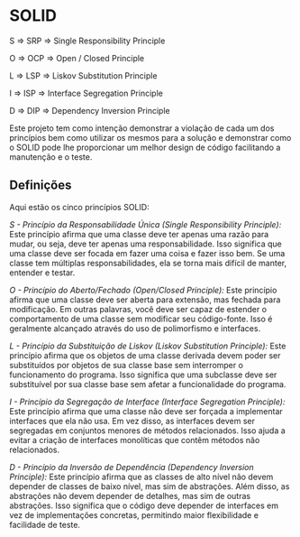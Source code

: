 # SOLID

S => SRP => Single Responsibility Principle

O	=> OCP => Open / Closed Principle

L	=> LSP => Liskov Substitution Principle

I	=> ISP => Interface Segregation Principle

D	=> DIP => Dependency Inversion Principle

Este projeto tem como intenção demonstrar a violação de cada um dos princípios bem como utilizar os mesmos para a solução e demonstrar como o SOLID pode lhe proporcionar um melhor design de código facilitando a manutenção e o teste.
 		 
## Definições		 
 
Aqui estão os cinco princípios SOLID:

*S - Princípio da Responsabilidade Única (Single Responsibility Principle):*
Este princípio afirma que uma classe deve ter apenas uma razão para mudar, ou seja, deve ter apenas uma responsabilidade. Isso significa que uma classe deve ser focada em fazer uma coisa e fazer isso bem. Se uma classe tem múltiplas responsabilidades, ela se torna mais difícil de manter, entender e testar.

*O - Princípio do Aberto/Fechado (Open/Closed Principle):*
Este princípio afirma que uma classe deve ser aberta para extensão, mas fechada para modificação. Em outras palavras, você deve ser capaz de estender o comportamento de uma classe sem modificar seu código-fonte. Isso é geralmente alcançado através do uso de polimorfismo e interfaces.

*L - Princípio da Substituição de Liskov (Liskov Substitution Principle):*
Este princípio afirma que os objetos de uma classe derivada devem poder ser substituídos por objetos de sua classe base sem interromper o funcionamento do programa. Isso significa que uma subclasse deve ser substituível por sua classe base sem afetar a funcionalidade do programa.

*I - Princípio da Segregação de Interface (Interface Segregation Principle):*
Este princípio afirma que uma classe não deve ser forçada a implementar interfaces que ela não usa. Em vez disso, as interfaces devem ser segregadas em conjuntos menores de métodos relacionados. Isso ajuda a evitar a criação de interfaces monolíticas que contêm métodos não relacionados.

*D - Princípio da Inversão de Dependência (Dependency Inversion Principle):*
Este princípio afirma que as classes de alto nível não devem depender de classes de baixo nível, mas sim de abstrações. Além disso, as abstrações não devem depender de detalhes, mas sim de outras abstrações. Isso significa que o código deve depender de interfaces em vez de implementações concretas, permitindo maior flexibilidade e facilidade de teste.

